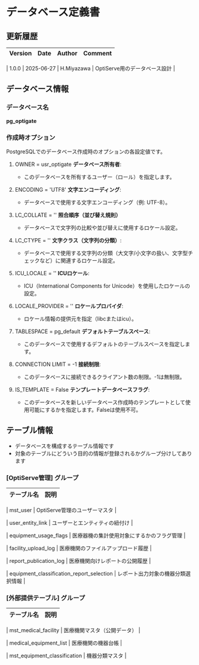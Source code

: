 # データベース定義書

## 更新履歴

|Version|Date|Author|Comment|
|:--|:--|:--|:--|

| 1.0.0 | 2025-06-27 | H.Miyazawa | OptiServe用のデータベース設計 |


## データベース情報

### データベース名

**pg_optigate**

### 作成時オプション

PostgreSQLでのデータベース作成時のオプションの各設定値です。

1. OWNER = usr_optigate
    **データベース所有者**:
    - このデータベースを所有するユーザー（ロール）を指定します。

2. ENCODING = 'UTF8'
    **文字エンコーディング**:
    - データベースで使用する文字エンコーディング（例: UTF-8）。

3. LC_COLLATE = ''
    **照合順序（並び替え規則）**
    - データベースで文字列の比較や並び替えに使用するロケール設定。

4. LC_CTYPE = ''
    **文字クラス（文字列の分類）**:
    - データベースで使用する文字列の分類（大文字/小文字の扱い、文字型チェックなど）に関連するロケール設定。

5. ICU_LOCALE = ''
    **ICUロケール**:
    - ICU（International Components for Unicode）を使用したロケールの設定。

6. LOCALE_PROVIDER = ''
    **ロケールプロバイダ**:
    - ロケール情報の提供元を指定（libcまたはicu）。

7. TABLESPACE = pg_default
    **デフォルトテーブルスペース**:
    - このデータベースで使用するデフォルトのテーブルスペースを指定します。

8. CONNECTION LIMIT = -1
    **接続制限**:
    - このデータベースに接続できるクライアント数の制限。-1は無制限。

9. IS_TEMPLATE = False
    **テンプレートデータベースフラグ**:
    - このデータベースを新しいデータベース作成時のテンプレートとして使用可能にするかを指定します。Falseは使用不可。


## テーブル情報

- データベースを構成するテーブル情報です
- 対象のテーブルにどういう目的の情報が登録されるかグループ分けしてあります


### [OptiServe管理] グループ



|テーブル名|説明|
|:--|:--|

| mst_user | OptiServe管理のユーザーマスタ |


| user_entity_link | ユーザーとエンティティの紐付け |


| equipment_usage_flags | 医療器機の集計使用対象にするかのフラグ管理 |


| facility_upload_log | 医療機関のファイルアップロード履歴 |


| report_publication_log | 医療機関向けレポートの公開履歴 |


| equipment_classification_report_selection | レポート出力対象の機器分類選択情報 |



### [外部提供テーブル] グループ



|テーブル名|説明|
|:--|:--|

| mst_medical_facility | 医療機関マスタ（公開データ） |


| medical_equipment_list | 医療機関の機器台帳 |


| mst_equipment_classification | 機器分類マスタ |



